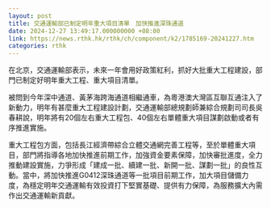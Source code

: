 ```yaml
---
layout: post
title: 交通運輸部已制定明年重大項目清單　加快推進深珠通道
date: 2024-12-27 13:49:17.000000000 +08:00
link: https://news.rthk.hk/rthk/ch/component/k2/1785169-20241227.htm
categories: rthk
---
```


在北京，交通運輸部表示，未來一年會用好政策紅利，抓好大批重大工程建設，部門已制定好明年重大工程、重大項目清單。

被問到今年深中通道、黃茅海跨海通道相繼通車，為粵港澳大灣區互聯互通注入了新動力，明年有甚麼重大工程建設計劃，交通運輸部總規劃師兼綜合規劃司司長吳春耕說，明年將有20個左右重大工程包、40個左右單體重大項目謀劃啟動或者有序推進實施。

重大工程包方面，包括長江經濟帶綜合立體交通網完善工程等，至於單體重大項目，部門將指導各地加快推進前期工作，加強資金要素保障，加快審批進度，全力推動建設實施，力爭形成「建成一批、續建一批、新開一批、謀劃一批」的良性互動。當中，將加快推進G0412深珠通道等一批項目前期工作，加大項目儲備力度，為穩定明年交通運輸有效投資打下堅實基礎、提供有力保障，為服務擴大內需作出交通運輸新貢獻。
